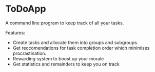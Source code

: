 # ToDoApp


A command line program to keep track of all your tasks. 

Features:

- Create tasks and allocate them into groups and subgroups.
- Get reccomendations for task completion order which minimises procrastination.
- Rewarding system to boost up your morale
- Get statistics and remainders to keep you on track





